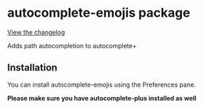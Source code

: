# autocomplete-emojis package

[View the changelog](https://github.com/eqot/autocomplete-emojis/blob/master/CHANGELOG.md)

Adds path autocompletion to autocomplete+

## Installation

You can install autocomplete-emojis using the Preferences pane.

**Please make sure you have autocomplete-plus installed as well**
